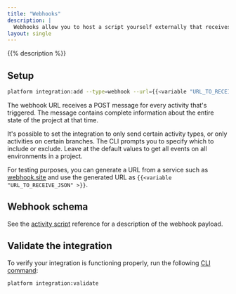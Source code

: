 ```yaml
---
title: "Webhooks"
description: |
  Webhooks allow you to host a script yourself externally that receives the same payload as an activity script and responds to the same events, but can be hosted on your own server in your own language.
layout: single
---
```


{{% description %}}

## Setup

```bash
platform integration:add --type=webhook --url={{<variable "URL_TO_RECEIVE_JSON" >}}
```

The webhook URL receives a POST message for every activity that's triggered.
The message contains complete information about the entire state of the project at that time.

It's possible to set the integration to only send certain activity types, or only activities on certain branches.
The CLI prompts you to specify which to include or exclude.
Leave at the default values to get all events on all environments in a project.

For testing purposes, you can generate a URL from a service such as [webhook.site](https://webhook.site/)
and use the generated URL as `{{<variable "URL_TO_RECEIVE_JSON" >}}`.

## Webhook schema

See the [activity script](/integrations/activity/reference.md) reference for a description of the webhook payload.

## Validate the integration

To verify your integration is functioning properly, run the following [CLI command](/integrations/overview.md#validate-integrations):

```bash
platform integration:validate
```
